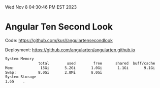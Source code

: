 Wed Nov  8 04:30:46 PM EST 2023

# Angular Ten Second Look

Code: https://github.com/kusl/angulartensecondlook

Deployment: https://github.com/angularten/angularten.github.io

```bash
System Memory
               total        used        free      shared  buff/cache   available
Mem:            15Gi       5.2Gi       1.0Gi       1.1Gi       9.1Gi       8.7Gi
Swap:          8.0Gi       2.0Mi       8.0Gi
System Storage
1.6G	.
